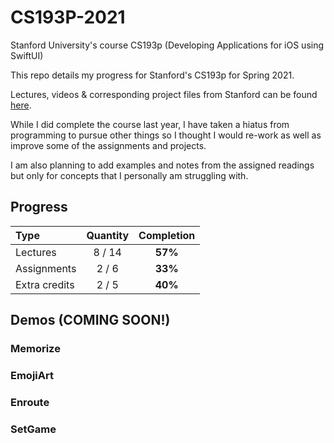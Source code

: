 # CS193P-2021

Stanford University's course CS193p (Developing Applications for iOS using SwiftUI)

This repo details my progress for Stanford's CS193p for Spring 2021.

Lectures, videos & corresponding project files from Stanford can be found [here](https://cs193p.sites.stanford.edu).

While I did complete the course last year, I have taken a hiatus from programming to pursue other things so I thought I would re-work as well as improve some of the assignments and projects.

I am also planning to add examples and notes from the assigned readings but only for concepts that I personally am struggling with.

## Progress
Type                                | Quantity  | Completion
:---                                |  :---:  |   :---:
Lectures                            | 8 / 14 |  **57%**
Assignments                         |  2 / 6  | **33%**
Extra credits                       |  2 / 5  | **40%**

## Demos (COMING SOON!)

### Memorize

### EmojiArt

### Enroute

### SetGame

